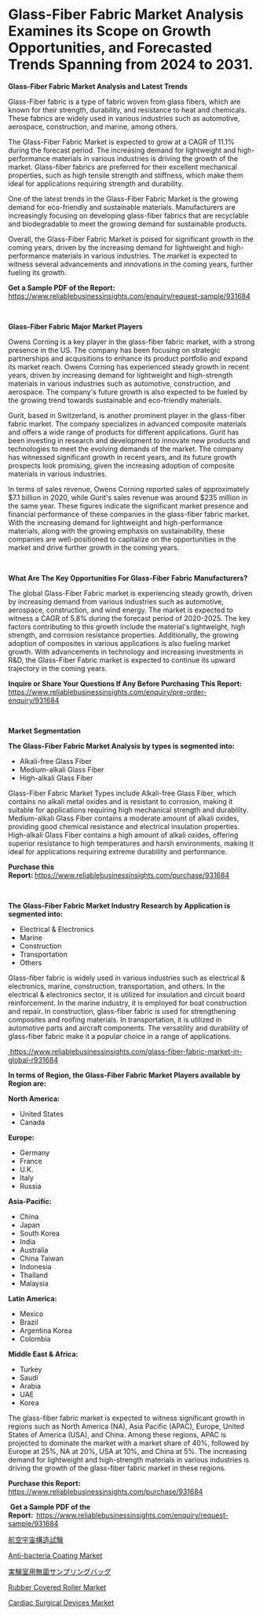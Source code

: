 <p><h1>Glass-Fiber Fabric Market Analysis Examines its Scope on Growth Opportunities, and Forecasted Trends Spanning from 2024 to 2031.</h1></p><p><strong>Glass-Fiber Fabric Market Analysis and Latest Trends</strong></p>
<p><p>Glass-Fiber fabric is a type of fabric woven from glass fibers, which are known for their strength, durability, and resistance to heat and chemicals. These fabrics are widely used in various industries such as automotive, aerospace, construction, and marine, among others.</p><p>The Glass-Fiber Fabric Market is expected to grow at a CAGR of 11.1% during the forecast period. The increasing demand for lightweight and high-performance materials in various industries is driving the growth of the market. Glass-fiber fabrics are preferred for their excellent mechanical properties, such as high tensile strength and stiffness, which make them ideal for applications requiring strength and durability.</p><p>One of the latest trends in the Glass-Fiber Fabric Market is the growing demand for eco-friendly and sustainable materials. Manufacturers are increasingly focusing on developing glass-fiber fabrics that are recyclable and biodegradable to meet the growing demand for sustainable products.</p><p>Overall, the Glass-Fiber Fabric Market is poised for significant growth in the coming years, driven by the increasing demand for lightweight and high-performance materials in various industries. The market is expected to witness several advancements and innovations in the coming years, further fueling its growth.</p></p>
<p><strong>Get a Sample PDF of the Report:&nbsp;</strong> <a href="https://www.reliablebusinessinsights.com/enquiry/request-sample/931684">https://www.reliablebusinessinsights.com/enquiry/request-sample/931684</a></p>
<p>&nbsp;</p>
<p><strong>Glass-Fiber Fabric Major Market Players</strong></p>
<p><p>Owens Corning is a key player in the glass-fiber fabric market, with a strong presence in the US. The company has been focusing on strategic partnerships and acquisitions to enhance its product portfolio and expand its market reach. Owens Corning has experienced steady growth in recent years, driven by increasing demand for lightweight and high-strength materials in various industries such as automotive, construction, and aerospace. The company's future growth is also expected to be fueled by the growing trend towards sustainable and eco-friendly materials.</p><p>Gurit, based in Switzerland, is another prominent player in the glass-fiber fabric market. The company specializes in advanced composite materials and offers a wide range of products for different applications. Gurit has been investing in research and development to innovate new products and technologies to meet the evolving demands of the market. The company has witnessed significant growth in recent years, and its future growth prospects look promising, given the increasing adoption of composite materials in various industries.</p><p>In terms of sales revenue, Owens Corning reported sales of approximately $7.1 billion in 2020, while Gurit's sales revenue was around $235 million in the same year. These figures indicate the significant market presence and financial performance of these companies in the glass-fiber fabric market. With the increasing demand for lightweight and high-performance materials, along with the growing emphasis on sustainability, these companies are well-positioned to capitalize on the opportunities in the market and drive further growth in the coming years.</p></p>
<p>&nbsp;</p>
<p><strong>What Are The Key Opportunities For Glass-Fiber Fabric Manufacturers?</strong></p>
<p><p>The global Glass-Fiber Fabric market is experiencing steady growth, driven by increasing demand from various industries such as automotive, aerospace, construction, and wind energy. The market is expected to witness a CAGR of 5.8% during the forecast period of 2020-2025. The key factors contributing to this growth include the material's lightweight, high strength, and corrosion resistance properties. Additionally, the growing adoption of composites in various applications is also fueling market growth. With advancements in technology and increasing investments in R&D, the Glass-Fiber Fabric market is expected to continue its upward trajectory in the coming years.</p></p>
<p><strong>Inquire or Share Your Questions If Any Before Purchasing This Report:</strong> <a href="https://www.reliablebusinessinsights.com/enquiry/pre-order-enquiry/931684">https://www.reliablebusinessinsights.com/enquiry/pre-order-enquiry/931684</a></p>
<p>&nbsp;</p>
<p><strong>Market Segmentation</strong></p>
<p><strong>The Glass-Fiber Fabric Market Analysis by types is segmented into:</strong></p>
<p><ul><li>Alkali-free Glass Fiber</li><li>Medium-alkali Glass Fiber</li><li>High-alkali Glass Fiber</li></ul></p>
<p><p>Glass-Fiber Fabric Market Types include Alkali-free Glass Fiber, which contains no alkali metal oxides and is resistant to corrosion, making it suitable for applications requiring high mechanical strength and durability. Medium-alkali Glass Fiber contains a moderate amount of alkali oxides, providing good chemical resistance and electrical insulation properties. High-alkali Glass Fiber contains a high amount of alkali oxides, offering superior resistance to high temperatures and harsh environments, making it ideal for applications requiring extreme durability and performance.</p></p>
<p><strong>Purchase this Report:&nbsp;</strong><a href="https://www.reliablebusinessinsights.com/purchase/931684">https://www.reliablebusinessinsights.com/purchase/931684</a></p>
<p>&nbsp;</p>
<p><strong>The Glass-Fiber Fabric Market Industry Research by Application is segmented into:</strong></p>
<p><ul><li>Electrical & Electronics</li><li>Marine</li><li>Construction</li><li>Transportation</li><li>Others</li></ul></p>
<p><p>Glass-fiber fabric is widely used in various industries such as electrical & electronics, marine, construction, transportation, and others. In the electrical & electronics sector, it is utilized for insulation and circuit board reinforcement. In the marine industry, it is employed for boat construction and repair. In construction, glass-fiber fabric is used for strengthening composites and roofing materials. In transportation, it is utilized in automotive parts and aircraft components. The versatility and durability of glass-fiber fabric make it a popular choice in a range of applications.</p></p>
<p><a href="https://www.reliablebusinessinsights.com/glass-fiber-fabric-market-in-global-r931684">&nbsp;https://www.reliablebusinessinsights.com/glass-fiber-fabric-market-in-global-r931684</a></p>
<p><strong>In terms of Region, the Glass-Fiber Fabric Market Players available by Region are:</strong></p>
<p>
    <p> <strong> North America: </strong>
        <ul>
            <li>United States</li>
            <li>Canada</li>
        </ul>
        </p> 
    <p> <strong> Europe: </strong>
        <ul>
            <li>Germany</li>
            <li>France</li>
            <li>U.K.</li>
            <li>Italy</li>
            <li>Russia</li>
        </ul>
        </p> 
    <p> <strong> Asia-Pacific: </strong>
        <ul>
            <li>China</li>
            <li>Japan</li>
            <li>South Korea</li>
            <li>India</li>
            <li>Australia</li>
            <li>China Taiwan</li>
            <li>Indonesia</li>
            <li>Thailand</li>
            <li>Malaysia</li>
        </ul>
        </p> 
    <p> <strong> Latin America: </strong>
        <ul>
            <li>Mexico</li>
            <li>Brazil</li>
            <li>Argentina Korea</li>
            <li>Colombia</li>
        </ul>
        </p> 
    <p> <strong> Middle East & Africa: </strong>
        <ul>
            <li>Turkey</li>
            <li>Saudi</li>
            <li>Arabia</li>
            <li>UAE</li>
            <li>Korea</li>
        </ul>
    </p>
    </p>
<p><p>The glass-fiber fabric market is expected to witness significant growth in regions such as North America (NA), Asia Pacific (APAC), Europe, United States of America (USA), and China. Among these regions, APAC is projected to dominate the market with a market share of 40%, followed by Europe at 25%, NA at 20%, USA at 10%, and China at 5%. The increasing demand for lightweight and high-strength materials in various industries is driving the growth of the glass-fiber fabric market in these regions.</p></p>
<p><strong>Purchase this Report: </strong><a href="https://www.reliablebusinessinsights.com/purchase/931684">https://www.reliablebusinessinsights.com/purchase/931684</a></p>
<p>&nbsp;<strong>Get a Sample PDF of the Report:&nbsp;&nbsp;</strong><a href="https://www.reliablebusinessinsights.com/enquiry/request-sample/931684">https://www.reliablebusinessinsights.com/enquiry/request-sample/931684</a></p>
<p><strong></strong></p>
<p><p><a href="https://medium.com/@scotttyesha/%E3%82%B0%E3%83%AD%E3%83%BC%E3%83%90%E3%83%AB%E8%88%AA%E7%A9%BA%E5%AE%87%E5%AE%99%E6%A7%8B%E9%80%A0%E8%A9%A6%E9%A8%93%E5%B8%82%E5%A0%B4%E3%81%AE%E8%A6%8F%E6%A8%A1%E3%81%AF-%E7%94%A3%E6%A5%AD%E3%81%AE%E4%BA%88%E6%B8%AC%E3%81%AB%E3%82%88%E3%82%8B%E3%81%A8-2024%E5%B9%B4%E3%81%8B%E3%82%892031%E5%B9%B4%E3%81%BE%E3%81%A7%E3%81%AE%E9%96%93%E3%81%AB%E5%B9%B4%E9%96%93%E5%B9%B3%E5%9D%87%E6%88%90%E9%95%B7%E7%8E%87-cagr-12-3-%E3%82%92%E7%B5%8C%E9%A8%93%E3%81%99%E3%82%8B%E3%81%A8%E4%BA%88%E6%83%B3%E3%81%95%E3%82%8C%E3%81%A6%E3%81%84%E3%81%BE%E3%81%99-b23dc3c9b3a6">航空宇宙構造試験</a></p><p><a href="https://github.com/mauripalmi/Market-Research-Report-List-5/blob/main/anti-bacteria-coating-market.md">Anti-bacteria Coating Market</a></p><p><a href="https://medium.com/@mk4cronn/%E8%A3%BD%E5%93%81%E3%82%BF%E3%82%A4%E3%83%97-400ml%E6%9C%AA%E6%BA%80-400-1500-ml-1500ml%E4%BB%A5%E4%B8%8A-%E3%82%A8%E3%83%B3%E3%83%89%E3%83%A6%E3%83%BC%E3%82%B9-%E8%A3%BD%E8%96%AC-%E8%BE%B2%E6%A5%AD-%E5%8C%96%E5%AD%A6-%E3%81%9D%E3%81%AE%E4%BB%96-%E3%81%8A%E3%82%88%E3%81%B3%E5%9C%B0%E5%9F%9F2024%E5%B9%B4-2031%E5%B9%B4%E5%88%A5%E3%81%AE%E3%83%A9%E3%83%9C%E7%84%A1%E8%8F%8C%E6%8E%A1%E5%8F%96%E8%A2%8B%E3%83%9E%E3%83%BC%E3%82%B1%E3%83%83%E3%83%88%E3%83%AC%E3%83%9D%E3%83%BC%E3%83%88-de04a12cd8df">実験室用無菌サンプリングバッグ</a></p><p><a href="https://medium.com/@penurundingin_24290/global-rubber-covered-roller-market-trends-insights-into-growth-opportunities-and-challenges-d1b7fb79b76a">Rubber Covered Roller Market</a></p><p><a href="https://issuu.com/reportprime-2/docs/cardiac-surgical-devices-market-siz_7c31a397e540d7">Cardiac Surgical Devices Market</a></p></p>